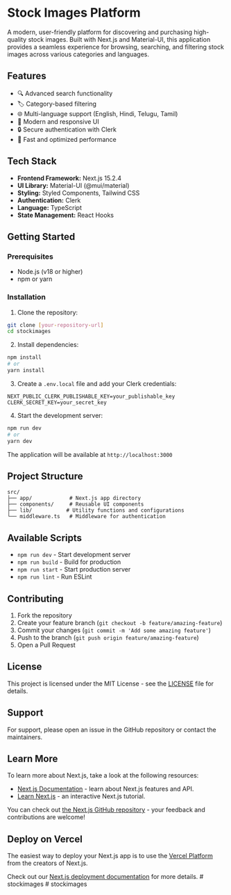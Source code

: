 # Stock Images Platform

A modern, user-friendly platform for discovering and purchasing high-quality stock images. Built with Next.js and Material-UI, this application provides a seamless experience for browsing, searching, and filtering stock images across various categories and languages.

## Features

- 🔍 Advanced search functionality
- 🏷️ Category-based filtering
- 🌐 Multi-language support (English, Hindi, Telugu, Tamil)
- 🎨 Modern and responsive UI
- 🔒 Secure authentication with Clerk
- 🚀 Fast and optimized performance

## Tech Stack

- **Frontend Framework:** Next.js 15.2.4
- **UI Library:** Material-UI (@mui/material)
- **Styling:** Styled Components, Tailwind CSS
- **Authentication:** Clerk
- **Language:** TypeScript
- **State Management:** React Hooks

## Getting Started

### Prerequisites

- Node.js (v18 or higher)
- npm or yarn

### Installation

1. Clone the repository:
```bash
git clone [your-repository-url]
cd stockimages
```

2. Install dependencies:
```bash
npm install
# or
yarn install
```

3. Create a `.env.local` file and add your Clerk credentials:
```
NEXT_PUBLIC_CLERK_PUBLISHABLE_KEY=your_publishable_key
CLERK_SECRET_KEY=your_secret_key
```

4. Start the development server:
```bash
npm run dev
# or
yarn dev
```

The application will be available at `http://localhost:3000`

## Project Structure

```
src/
├── app/            # Next.js app directory
├── components/     # Reusable UI components
├── lib/           # Utility functions and configurations
└── middleware.ts   # Middleware for authentication
```

## Available Scripts

- `npm run dev` - Start development server
- `npm run build` - Build for production
- `npm run start` - Start production server
- `npm run lint` - Run ESLint

## Contributing

1. Fork the repository
2. Create your feature branch (`git checkout -b feature/amazing-feature`)
3. Commit your changes (`git commit -m 'Add some amazing feature'`)
4. Push to the branch (`git push origin feature/amazing-feature`)
5. Open a Pull Request

## License

This project is licensed under the MIT License - see the [LICENSE](LICENSE) file for details.

## Support

For support, please open an issue in the GitHub repository or contact the maintainers.

## Learn More

To learn more about Next.js, take a look at the following resources:

- [Next.js Documentation](https://nextjs.org/docs) - learn about Next.js features and API.
- [Learn Next.js](https://nextjs.org/learn) - an interactive Next.js tutorial.

You can check out [the Next.js GitHub repository](https://github.com/vercel/next.js) - your feedback and contributions are welcome!

## Deploy on Vercel

The easiest way to deploy your Next.js app is to use the [Vercel Platform](https://vercel.com/new?utm_medium=default-template&filter=next.js&utm_source=create-next-app&utm_campaign=create-next-app-readme) from the creators of Next.js.

Check out our [Next.js deployment documentation](https://nextjs.org/docs/app/building-your-application/deploying) for more details.
#   s t o c k i m a g e s 
 
 #   s t o c k i m a g e s 
 
 